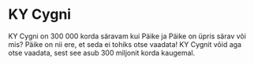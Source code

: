 # KY Cygni

KY Cygni on 300 000 korda säravam kui Päike ja Päike on üpris särav või mis?
Päike on nii ere, et seda ei tohiks otse vaadata! KY Cygnit võid aga otse
vaadata, sest see asub 300 miljonit korda kaugemal.
